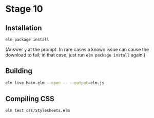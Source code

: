 Stage 10
========

## Installation

```bash
elm package install
```

(Answer `y` at the prompt. In rare cases a known issue can cause the download
to fail; in that case, just run `elm package install` again.)

## Building

```bash
elm live Main.elm --open -- --output=elm.js
```

## Compiling CSS

```bash
elm test css/Stylesheets.elm
```
